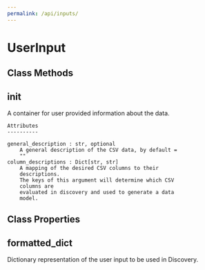 ```yaml
---
permalink: /api/inputs/
---
```

# UserInput


## Class Methods


__init__
---
A container for user provided information about the
        data.

    Attributes
    ----------

    general_description : str, optional
        A general description of the CSV data, by default =
        ""
    column_descriptions : Dict[str, str]
        A mapping of the desired CSV columns to their
        descriptions.
        The keys of this argument will determine which CSV
        columns are
        evaluated in discovery and used to generate a data
        model.



## Class Properties


formatted_dict
---
Dictionary representation of the user input to be used
        in Discovery.


